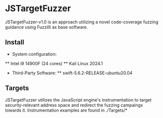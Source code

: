 # JSTargetFuzzer

JSTargetFuzzer-v1.0 is an approach utilizing a novel code-coverage fuzzing guidance using Fuzzilli as base software.

## Install

* System configuration:

** Intel i9 14900F (24 cores)
** Kali Linux 2024.1

* Third-Party Software:
** swift-5.6.2-RELEASE-ubuntu20.04

## Targets

JSTargetFuzzer utilizes the JavaScript engine's instrumentation to target security-relevant address space and redirect the fuzzing campaings towards it.
Instrumentation examples are found in ./Targets/*

